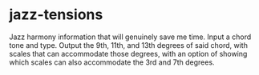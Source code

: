 # jazz-tensions
Jazz harmony information that will genuinely save me time. Input a chord tone and type. Output the 9th, 11th, and 13th degrees of said chord, with scales that can accommodate those degrees, with an option of showing which scales can also accommodate the 3rd and 7th degrees.
